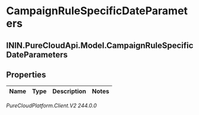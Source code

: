 # CampaignRuleSpecificDateParameters

## ININ.PureCloudApi.Model.CampaignRuleSpecificDateParameters

## Properties

|Name | Type | Description | Notes|
|------------ | ------------- | ------------- | -------------|



_PureCloudPlatform.Client.V2 244.0.0_
